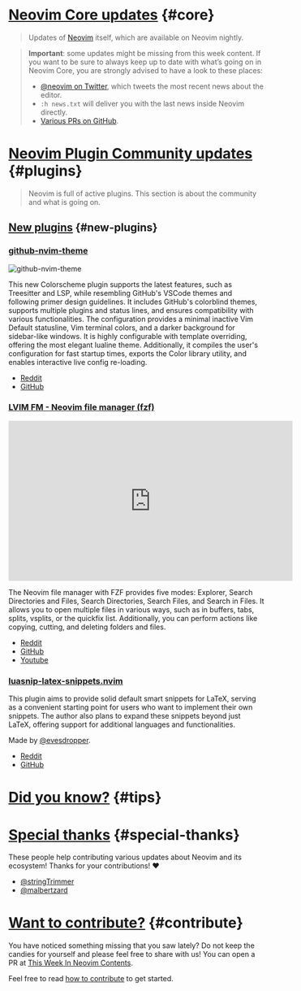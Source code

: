 # [Neovim Core updates](#core) {#core}

> Updates of [Neovim](https://neovim.org) itself, which are available on Neovim nightly.

> **Important**: some updates might be missing from this week content. If you want to be sure to always keep up to
> date with what’s going on in Neovim Core, you are strongly advised to have a look to these places:
>
> - [@neovim on Twitter](https://twitter.com/neovim), which tweets the most recent news about the editor.
> - `:h news.txt` will deliver you with the last news inside Neovim directly.
> - [Various PRs on GitHub](https://github.com/neovim/neovim/pulls).

# [Neovim Plugin Community updates](#plugins) {#plugins}

> Neovim is full of active plugins. This section is about the community and what is going on.


## [New plugins](#new-plugins) {#new-plugins}


<h3 id="github-nvim-theme">
  <a href="#github-nvim-theme">
    <span class="icon-text">
      <span class="icon">
        <i class="fa-solid fa-book"></i>
      </span>
    </span>
    <span>github-nvim-theme</span>
  </a>
</h3>

![github-nvim-theme](https://user-images.githubusercontent.com/24286590/239454793-50a918ce-fff0-4d98-8327-e5052fc8d84f.png)

This new Colorscheme plugin supports the latest features, such as Treesitter and LSP, while resembling GitHub's VSCode 
themes and following primer design guidelines. It includes GitHub's colorblind themes, supports multiple plugins and 
status lines, and ensures compatibility with various functionalities. The configuration provides a minimal inactive Vim 
Default statusline, Vim terminal colors, and a darker background for sidebar-like windows. It is highly configurable 
with template overriding, offering the most elegant lualine theme. Additionally, it compiles the user's configuration 
for fast startup times, exports the Color library utility, and enables interactive live config re-loading.

- [Reddit](https://www.reddit.com/r/neovim/comments/13lvv01/github_themes_for_neovim_v100/)
- [GitHub](https://github.com/projekt0n/github-nvim-theme)


<h3 id="LVIM-FM">
  <a href="#LVIM-FM">
    <span class="icon-text">
      <span class="icon">
        <i class="fa-solid fa-book"></i>
      </span>
    </span>
    <span>LVIM FM - Neovim file manager (fzf)</span>
  </a>
</h3>

<iframe width="560" height="315" src="https://www.youtube.com/embed/dohJ7TS6ciE" title="YouTube video player" frameborder="0" allow="accelerometer; autoplay; clipboard-write; encrypted-media; gyroscope; picture-in-picture; web-share" allowfullscreen></iframe>

The Neovim file manager with FZF provides five modes: Explorer, Search Directories and Files, Search Directories, Search 
Files, and Search in Files. It allows you to open multiple files in various ways, such as in buffers, tabs, splits, 
vsplits, or the quickfix list. Additionally, you can perform actions like copying, cutting, and deleting folders and 
files.

- [Reddit](https://www.reddit.com/r/neovim/comments/13j6q5r/introducing_lvim_file_manager_file_manager_for/)
- [GitHub](https://github.com/lvim-tech/lvim-fm)
- [Youtube](https://www.youtube.com/watch?v=dohJ7TS6ciE)


<h3 id="luasnip-latex-snippets.nvim">
  <a href="#luasnip-latex-snippets.nvim">
    <span class="icon-text">
      <span class="icon">
        <i class="fa-solid fa-book"></i>
      </span>
    </span>
    <span>luasnip-latex-snippets.nvim</span>
  </a>
</h3>

This plugin aims to provide solid default smart snippets for LaTeX, serving as a convenient starting point for users who 
want to implement their own snippets. The author also plans to expand these snippets beyond just LaTeX, offering support 
for additional languages and functionalities.

Made by [@evesdropper](https://github.com/evesdropper).

- [Reddit](https://www.reddit.com/r/neovim/comments/13kcu68/luasniplatexsnippetsnvim_a_collection_of_smart/)
- [GitHub](https://github.com/evesdropper/luasnip-latex-snippets.nvim)


# [Did you know?](#tips) {#tips}


# [Special thanks](#special-thanks) {#special-thanks}

These people help contributing various updates about Neovim and its ecosystem! Thanks for your contributions! ❤️

- [@stringTrimmer](https://github.com/stringTrimmer)
- [@malbertzard](https://github.com/malbertzard)

# [Want to contribute?](#contribute) {#contribute}

You have noticed something missing that you saw lately? Do not keep the candies for yourself and please feel free to
share with us! You can open a PR at [This Week In Neovim Contents](https://github.com/phaazon/this-week-in-neovim-contents).

Feel free to read [how to contribute](https://github.com/phaazon/this-week-in-neovim-contents#how-to-contribute)
to get started.

